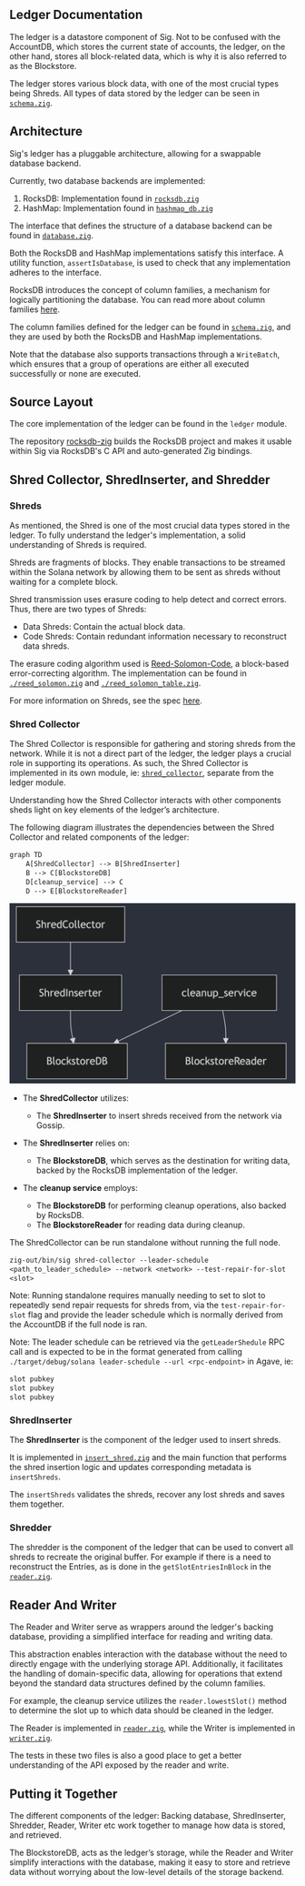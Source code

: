 ## Ledger Documentation

The ledger is a datastore component of Sig. Not to be confused with the AccountDB, which stores the current state of accounts, the ledger, on the other hand, stores all block-related data, which is why it is also referred to as the Blockstore.

The ledger stores various block data, with one of the most crucial types being Shreds. All types of data stored by the ledger can be seen in [`schema.zig`](./schema.zig).

## Architecture

Sig's ledger has a pluggable architecture, allowing for a swappable database backend.

Currently, two database backends are implemented:

1. RocksDB: Implementation found in [`rocksdb.zig`](./schema.zig)
2. HashMap: Implementation found in [`hashmap_db.zig`](./hashmap_db.zig)

The interface that defines the structure of a database backend can be found in [`database.zig`](./database.zig).

Both the RocksDB and HashMap implementations satisfy this interface. A utility function, `assertIsDatabase`, is used to check that any implementation adheres to the interface.

RocksDB introduces the concept of column families, a mechanism for logically partitioning the database. You can read more about column families [here](https://github.com/facebook/rocksdb/wiki/column-families).

The column families defined for the ledger can be found in [`schema.zig`](./schema.zig), and they are used by both the RocksDB and HashMap implementations.

Note that the database also supports transactions through a `WriteBatch`, which ensures that a group of operations are either all executed successfully or none are executed.

## Source Layout

The core implementation of the ledger can be found in the `ledger` module.

The repository [rocksdb-zig](https://github.com/Syndica/rocksdb-zig) builds the RocksDB project and makes it usable within Sig via RocksDB's C API and auto-generated Zig bindings.

<!-- Expand more and give an overview of Shreds -->

## Shred Collector, ShredInserter, and Shredder

### Shreds
As mentioned, the Shred is one of the most crucial data types stored in the ledger. To fully understand the ledger's implementation, a solid understanding of Shreds is required.

Shreds are fragments of blocks. They enable transactions to be streamed within the Solana network by allowing them to be sent as shreds without waiting for a complete block.

Shred transmission uses erasure coding to help detect and correct errors. Thus, there are two types of Shreds:

- Data Shreds: Contain the actual block data.
- Code Shreds: Contain redundant information necessary to reconstruct data shreds.

The erasure coding algorithm used is [Reed-Solomon-Code](https://en.wikipedia.org/wiki/Reed%E2%80%93Solomon_error_correction), a block-based error-correcting algorithm. The implementation can be found in [`./reed_solomon.zig`](./reed_solomon.zig) and [`./reed_solomon_table.zig`](./reed_solomon_table.zig).

For more information on Shreds, see the spec [here](https://github.com/solana-foundation/specs/blob/main/p2p/shred.md).

### Shred Collector

The Shred Collector is responsible for gathering and storing shreds from the network. While it is not a direct 
part of the ledger, the ledger plays a crucial role in supporting its operations. As such, the Shred Collector 
is implemented in its own module, ie: [`shred_collector`](../shred_collector), separate from the ledger module.

Understanding how the Shred Collector interacts with other components sheds light on key elements of the 
ledger’s architecture. 

The following diagram illustrates the dependencies between the Shred Collector and related components of the ledger:

```mermaid
graph TD
    A[ShredCollector] --> B[ShredInserter]
    B --> C[BlockstoreDB]
    D[cleanup_service] --> C
    D --> E[BlockstoreReader]
```

![Shred Collector Component](./imgs/shred_collector_component.png)

- The **ShredCollector** utilizes:
  - The **ShredInserter** to insert shreds received from the network via Gossip.

- The **ShredInserter** relies on:
  - The **BlockstoreDB**, which serves as the destination for writing data, backed by the RocksDB implementation of the ledger.

- The **cleanup service** employs:
  - The **BlockstoreDB** for performing cleanup operations, also backed by RocksDB.
  - The **BlockstoreReader** for reading data during cleanup.

The ShredCollector can be run standalone without running the full node.

```
zig-out/bin/sig shred-collector --leader-schedule <path_to_leader_schedule> --network <network> --test-repair-for-slot <slot>
```

Note: Running standalone requires manually needing to set to slot to repeatedly send repair requests for shreds from, via the `test-repair-for-slot` flag and 
provide the leader schedule which is normally derived from the AccountDB if the full node is ran.

Note: The leader schedule can be retrieved via the `getLeaderShedule` RPC call and is expected 
to be in the format generated from calling `./target/debug/solana leader-schedule --url <rpc-endpoint>` in Agave, ie:

```
slot pubkey
slot pubkey
slot pubkey
```

### ShredInserter

The **ShredInserter** is the component of the ledger used to insert shreds.

It is implemented in [`insert_shred.zig`](./insert_shred.zig) and the main function 
that performs the shred insertion logic and updates corresponding metadata is `insertShreds`.

The `insertShreds` validates the shreds, recover any lost shreds and saves them together.

### Shredder

The shredder is the component of the ledger that can be used to convert all shreds to recreate the original buffer. 
For example if there is a need to reconstruct the Entries, as is done in the `getSlotEntriesInBlock` in the [`reader.zig`](./reader.zig).

## Reader And Writer

The Reader and Writer serve as wrappers around the ledger's backing database, providing a simplified interface for 
reading and writing data. 

This abstraction enables interaction with the database without the need to directly engage with the underlying storage API. 
Additionally, it facilitates the handling of domain-specific data, allowing for operations that extend beyond the standard data structures defined by the column families.

For example, the cleanup service utilizes the `reader.lowestSlot()` method to determine the slot up to which data should be cleaned in the ledger.

The Reader is implemented in [`reader.zig`](./reader.zig), while the Writer is implemented in [`writer.zig`](./writer.zig).

The tests in these two files is also a good place to get a better understanding of the API exposed by the reader and write.

## Putting it Together

The different components of the ledger: Backing database, ShredInserter, Shredder, Reader, Writer etc work together to manage how data is stored, 
and retrieved.

The BlockstoreDB, acts as the ledger’s storage, while the Reader and Writer simplify interactions with the database, making it easy to store and retrieve 
data without worrying about the low-level details of the storage backend.